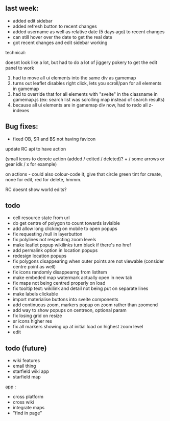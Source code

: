 

## last week:


- added edit sidebar
- added refresh button to recent changes
- added username as well as relative date (5 days ago) to recent changes
- can still hover over the date to get the real date
- got recent changes and edit sidebar working


technical:

doesnt look like a lot, but had to do a lot of jiggery pokery to get the edit panel to work
1. had to move all ui elements into the same div as gamemap
2. turns out leaflet disables right click, lets you scroll/pan for all elements in gamemap
3. had to override that for all elements with "svelte" in the classname in gamemap.js (ex: search list was scrolling map instead of search results)
4. because all ui elements are in gamemap div now, had to redo all z-indexes

## Bug fixes:
- fixed OB, SR and BS not having favicon


update RC api to have action

(small icons to denote action (added / edited / deleted)? + / some arrows or gear idk / x for example)

on actions - could also colour-code it, give that circle green tint for create, none for edit, red for delete, hmmm.


RC doesnt show world edits?

## todo


- cell resource state from url
- do get centre of polygon to count towards isvisible
- add allow long clicking on mobile to open popups
- fix requesting /null in layerbutton
- fix polylines not respecting zoom levels
- make leaflet popup wikilinks turn black if there's no href
- add permalink option in location popups
- redesign location popups
- fix polygons disappearing when outer points are not viewable (consider centre point as well)
- fix icons randomly disappearng from listItem
- make embeded map watermark actually open in new tab
- fix maps not being centred properly on load
- fix tooltip text: wikilink and detail not being put on separate lines
- make labels clickable
- import materialise buttons into svelte components
- add continuous zoom, markers popup on zoom rather than zoomend
- add way to show popups on centreon, optional param
- fix losing grid on resize
- sr icons higher res
- fix all markers showing up at initial load on highest zoom level
- edit

## todo (future)
- wiki features
- email thing
- starfield wiki app
- starfield map

app :
- cross platform
- cross wiki
- integrate maps
- "find in page"